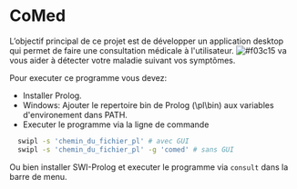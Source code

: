# CoMed
L’objectif principal de ce projet est de développer un application desktop qui permet de faire une consultation médicale à l'utilisateur.
![#f03c15](CoMeD) va vous aider à détecter votre maladie suivant vos symptômes.


Pour executer ce programme vous devez:
- Installer Prolog.
- Windows: Ajouter le repertoire bin de Prolog (\pl\bin) aux variables d'environement dans PATH.
- Executer le programme via la ligne de commande
```bash
  swipl -s 'chemin_du_fichier_pl' # avec GUI
  swipl -s 'chemin_du_fichier_pl' -g 'comed' # sans GUI
```

Ou bien installer SWI-Prolog et executer le programme via `consult` dans la barre de menu.
